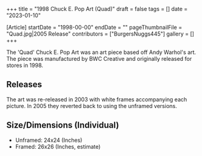 +++
title = "1998 Chuck E. Pop Art (Quad)"
draft = false
tags = []
date = "2023-01-10"

[Article]
startDate = "1998-00-00"
endDate = ""
pageThumbnailFile = "Quad.jpg|2005 Release"
contributors = ["BurgersNuggs445"]
gallery = []
+++


The 'Quad' Chuck E. Pop Art was an art piece based off Andy Warhol's art. The piece was manufactured by BWC Creative and originally released for stores in 1998.

<h2> Releases </h2>
The art was re-released in 2003 with white frames accompanying each picture. In 2005 they reverted back to using the unframed versions.

<h2> Size/Dimensions (Individual) </h2>

* Unframed: 24x24 (Inches)
* Framed: 26x26 (Inches, estimate)




